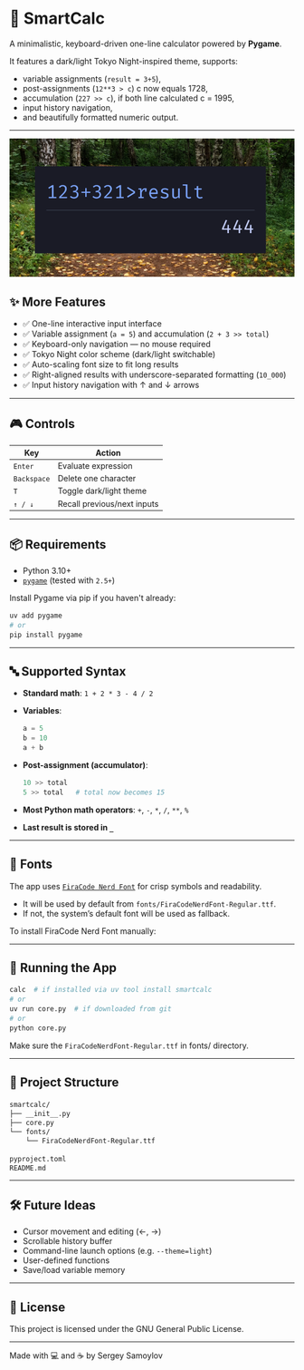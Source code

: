 # 🧮 SmartCalc

A minimalistic, keyboard-driven one-line calculator powered by **Pygame**.  

It features a dark/light Tokyo Night-inspired theme, supports:
- variable assignments (`result = 3+5`),  
- post-assignments (`12**3 > c`) c now equals 1728,
- accumulation (`227 >> c`), if both line calculated c = 1995,
- input history navigation,
- and beautifully formatted numeric output.

---

![Bare essentials outside and a beast inside](img/01.png)

## ✨ More Features

- ✅ One-line interactive input interface
- ✅ Variable assignment (`a = 5`) and accumulation (`2 + 3 >> total`)
- ✅ Keyboard-only navigation — no mouse required
- ✅ Tokyo Night color scheme (dark/light switchable)
- ✅ Auto-scaling font size to fit long results
- ✅ Right-aligned results with underscore-separated formatting (`10_000`)
- ✅ Input history navigation with ↑ and ↓ arrows

---

## 🎮 Controls

| Key        | Action                        |
|------------|-------------------------------|
| `Enter`    | Evaluate expression           |
| `Backspace`| Delete one character          |
| `T`        | Toggle dark/light theme       |
| `↑ / ↓`    | Recall previous/next inputs   |

---

## 📦 Requirements

- Python 3.10+
- [`pygame`](https://www.pygame.org/news) (tested with `2.5+`)

Install Pygame via pip if you haven't already:

```bash
uv add pygame
# or
pip install pygame
```

---

## 🔤 Supported Syntax

* **Standard math**: `1 + 2 * 3 - 4 / 2`

* **Variables**:

  ```python
  a = 5
  b = 10
  a + b
  ```

* **Post-assignment (accumulator)**:

  ```python
  10 >> total
  5 >> total   # total now becomes 15
  ```

* **Most Python math operators**: `+`, `-`, `*`, `/`, `**`, `%`

* **Last result is stored in `_`**

---

## 🔧 Fonts

The app uses 
[`FiraCode Nerd Font`](https://github.com/ryanoasis/nerd-fonts) 
for crisp symbols and readability.

* It will be used by default from `fonts/FiraCodeNerdFont-Regular.ttf`.
* If not, the system’s default font will be used as fallback.

To install FiraCode Nerd Font manually:

---

## 🚀 Running the App

```bash
calc  # if installed via uv tool install smartcalc
# or
uv run core.py  # if downloaded from git
# or
python core.py
```

Make sure the `FiraCodeNerdFont-Regular.ttf` in fonts/ directory.

---

## 📂 Project Structure

```
smartcalc/
├── __init__.py
├── core.py
└── fonts/
    └── FiraCodeNerdFont-Regular.ttf

pyproject.toml
README.md
```

---

## 🛠️ Future Ideas

* Cursor movement and editing (←, →)
* Scrollable history buffer
* Command-line launch options (e.g. `--theme=light`)
* User-defined functions
* Save/load variable memory

---

## 📝 License

This project is licensed under the GNU General Public License.

---

Made with 💻 and ☕ by Sergey Samoylov
